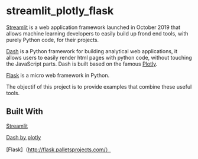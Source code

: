 # streamlit_plotly_flask

[Streamlit](https://streamlit.io/) is a web application framework launched in October 2019 that allows machine learning developers to easily build up frond end tools, with purely Python code, for their projects.

[Dash](https://plot.ly/dash/) is a Python framework for building analytical web applications, it allows users to easily render html pages with python code, without touching the JavaScript parts. Dash is built based on the famous [Plotly](https://plot.ly/).

[Flask](http://flask.palletsprojects.com/) is a micro web framework in Python.


The objectif of this project is to provide examples that combine these useful tools.

## Built With
[Streamlit](https://streamlit.io/)

[Dash by plotly](https://plot.ly/dash/)

[Flask]（http://flask.palletsprojects.com/）

